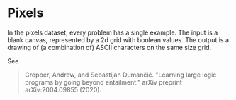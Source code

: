 # Pixels

In the pixels dataset, every problem has a single example. The input is a blank canvas, represented by a 2d grid with boolean values.
The output is a drawing of (a combination of) ASCII characters on the same size grid.

See
> Cropper, Andrew, and Sebastijan Dumančić. "Learning large logic programs by going beyond entailment." arXiv preprint arXiv:2004.09855 (2020).

